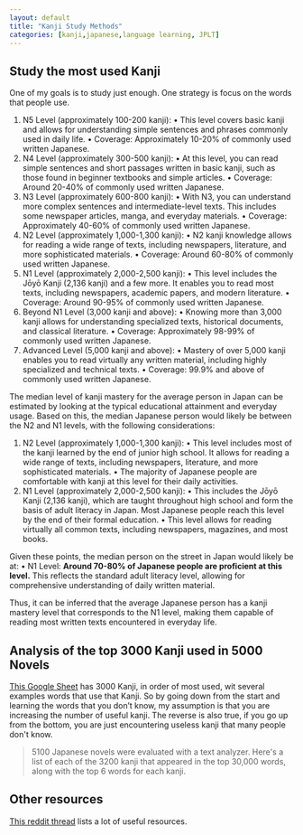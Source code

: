 ```yaml
---
layout: default
title: "Kanji Study Methods"
categories: [kanji,japanese,language learning, JPLT]
---
```


## Study the most used Kanji


One of my goals is to study just enough. One strategy is focus on the words that people use. 

1.	N5 Level (approximately 100-200 kanji):
	•	This level covers basic kanji and allows for understanding simple sentences and phrases commonly used in daily life.
	•	Coverage: Approximately 10-20% of commonly used written Japanese.
2.	N4 Level (approximately 300-500 kanji):
	•	At this level, you can read simple sentences and short passages written in basic kanji, such as those found in beginner textbooks and simple articles.
	•	Coverage: Around 20-40% of commonly used written Japanese.
3.	N3 Level (approximately 600-800 kanji):
	•	With N3, you can understand more complex sentences and intermediate-level texts. This includes some newspaper articles, manga, and everyday materials.
	•	Coverage: Approximately 40-60% of commonly used written Japanese.
4.	N2 Level (approximately 1,000-1,300 kanji):
	•	N2 kanji knowledge allows for reading a wide range of texts, including newspapers, literature, and more sophisticated materials.
	•	Coverage: Around 60-80% of commonly used written Japanese.
5.	N1 Level (approximately 2,000-2,500 kanji):
	•	This level includes the Jōyō Kanji (2,136 kanji) and a few more. It enables you to read most texts, including newspapers, academic papers, and modern literature.
	•	Coverage: Around 90-95% of commonly used written Japanese.
6.	Beyond N1 Level (3,000 kanji and above):
	•	Knowing more than 3,000 kanji allows for understanding specialized texts, historical documents, and classical literature.
	•	Coverage: Approximately 98-99% of commonly used written Japanese.
7.	Advanced Level (5,000 kanji and above):
	•	Mastery of over 5,000 kanji enables you to read virtually any written material, including highly specialized and technical texts.
	•	Coverage: 99.9% and above of commonly used written Japanese.
	
The median level of kanji mastery for the average person in Japan can be estimated by looking at the typical educational attainment and everyday usage. Based on this, the median Japanese person would likely be between the N2 and N1 levels, with the following considerations:

1.	N2 Level (approximately 1,000-1,300 kanji):
	•	This level includes most of the kanji learned by the end of junior high school. It allows for reading a wide range of texts, including newspapers, literature, and more sophisticated materials.
	•	The majority of Japanese people are comfortable with kanji at this level for their daily activities.
2.	N1 Level (approximately 2,000-2,500 kanji):
	•	This includes the Jōyō Kanji (2,136 kanji), which are taught throughout high school and form the basis of adult literacy in Japan. Most Japanese people reach this level by the end of their formal education.
	•	This level allows for reading virtually all common texts, including newspapers, magazines, and most books.

Given these points, the median person on the street in Japan would likely be at:
•	N1 Level: **Around 70-80% of Japanese people are proficient at this level.** This reflects the standard adult literacy level, allowing for comprehensive understanding of daily written material.

Thus, it can be inferred that the average Japanese person has a kanji mastery level that corresponds to the N1 level, making them capable of reading most written texts encountered in everyday life.	
	
	
## Analysis of the top 3000 Kanji used in 5000 Novels

[This Google Sheet][three_thosand_kanji] has 3000 Kanji, in order of most used, wit several examples words that use that Kanji. So by going down from the start and learning the words that you don’t know, my assumption is that you are increasing the number of useful kanji. The reverse is also true, if you go up from the bottom, you are just encountering useless kanji that many people don't know.
> 5100 Japanese novels were evaluated with a text analyzer. Here's a list of each of the 3200 kanji that appeared in the top 30,000 words, along with the top 6 words for each kanji.

## Other resources

[This reddit thread][five_thousand_novels] lists a lot of useful resources.

[three_thosand_kanji]: https://docs.google.com/spreadsheets/d/10mdvW8NUonjD3i0V2Ad3rsPrsBwe-awixg7LapUJJZE/edit?usp=sharing

[five_thousand_novels]: https://www.reddit.com/r/LearnJapanese/comments/g6zxs6/a_few_years_back_5100_japanese_novels_were